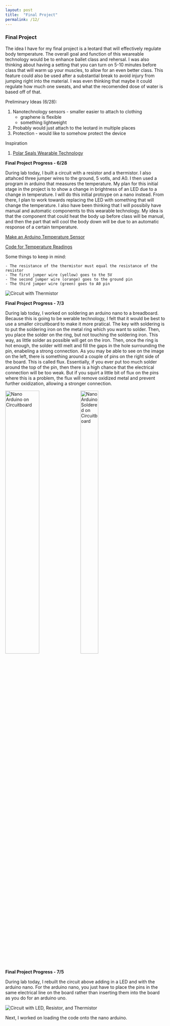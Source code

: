 ```yaml
---
layout: post
title:  "Final Project"
permalink: /12/
---
```


### **Final Project**
The idea I have for my final project is a leotard that will effectively regulate body temperature. The overall goal and function of this weareable technology would be to enhance ballet class and rehersal. I was also thinking about having a setting that you can turn on 5-10 minutes before class that will warm up your muscles, to allow for an even better class. This feature could also be used after a substantial break to avoid injury from jumping right into the material. I was even thinking that maybe it could regulate how much one sweats, and what the recomended dose of water is based off of that. 

Preliminary Ideas (6/28): 

1. Nanotechnology sensors - smaller easier to attach to clothing
	- graphene is flexible
	- something lightweight 
2. Probably would just attach to the leotard in multiple places
3. Protection - would like to somehow protect the device 


Inspiration
1. [Polar Seals Wearable Technology](https://polarseal.me/)

**Final Project Progress - 6/28**

During lab today, I built a circuit with a resistor and a thermistor. I also attahced three jumper wires to the ground, 5 votls, and A0. I then used a program in arduino that measures the temperature. My plan for this initial stage in the project is to show a change in brightness of an LED due to a change in temperature. I will do this initial protoype on a nano instead. From there, I plan to work towards replacing the LED with something that will change the temperature. I also have been thinking that I will possibily have manual and automatic componemts to this wearable technology. My idea is that the component that could heat the body up before class will be manual, and then the part that will cool the body down will be due to an automatic response of a certain temperature. 

[Make an Arduino Temperature Sensor](https://www.youtube.com/watch?v=-_XkGju35MI) 

[Code for Temperature Readings](http://www.circuitbasics.com/arduino-thermistor-temperature-sensor-tutorial/) 


Some things to keep in mind:

	- The resistance of the thermistor must equal the resistance of the resistor
	- The first jumper wire (yellow) goes to the 5V
	- The second jumper wire (orange) goes to the ground pin
	- The third jumper wire (green) goes to A0 pin

<img src="IMG_1877.JPG" alt="Circuit with Thermistor">



**Final Project Progress - 7/3**

During lab today, I worked on soldering an arduino nano to a breadboard. Because this is going to be werable technology, I felt that it would be best to use a smaller circuitboard to make it more pratical. The key with soldering is to put the soldering iron on the metal ring which you want to solder. Then, you place the solder on the ring, but not touching the soldering iron. This way, as little solder as possible will get on the iron. Then, once the ring is hot enough, the solder witll melt and fill the gaps in the hole surrounding the pin, enabeling a strong connection. As you may be able to see on the image on the left, there is something around a couple of pins on the right side of the board. This is called flux. Essentially, if you ever put too much solder around the top of the pin, then there is a high chance that the electrical connection will be too weak. But if you squirt a little bit of flux on the pins where this is a problem, the flux will remove oxidized metal and prevent further oxidization, allowing a stronger connection. 

<div class="row">
  <div class="column">
    <img src="IMG_1909.JPG" alt="Nano Arduino on Circuitboard" style="float: left; width: 46%; margin-right: 1%; margin-bottom: 0.5em;">
  <div class="column">
    <img src="IMG_1911.JPG" alt="Nano Arduino Soldered on Circuitboard" style="float: left; width: 46%; margin-right: 1%; margin-bottom: 0.5em;">
  </div>
</div>



**Final Project Progress - 7/5**

During lab today, I rebuilt the circuit above adding in a LED and with the arduino nano. For the arduino nano, you just have to place the pins in the same electrical line on the board rather than inserting them into the board as you do for an arduino uno. 

<img src="IMG_1959.JPG" alt="Circuit with LED, Resistor, and Thermistor">

Next, I worked on loading the code onto the nano arduino. 

